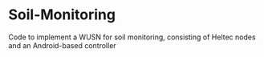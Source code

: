 # Soil-Monitoring
Code to implement a WUSN for soil monitoring, consisting of Heltec nodes and an Android-based controller
